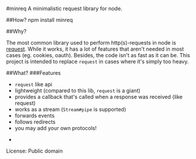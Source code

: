 #minreq
A minimalistic request library for node.

##How?
    npm install minreq

##Why?

The most common library used to perform http(s)-requests in node is [request](https://github.com/mikeal/request). While it works, it has a lot of features that aren't needed in most cases (eg. cookies, oauth). Besides, the code isn't as fast as it can be. This project is intended to replace `request` in cases where it's simply too heavy.

##What?
###Features
* `request` like api
* lightweight (compared to this lib, `request` is a giant)
* provides a callback that's called when a response was received (like request)
* works as a stream (`Stream#pipe` is supported)
* forwards events
* follows redirects
* you may add your own protocols!

-

License: Public domain